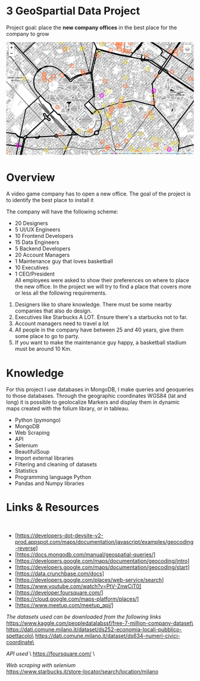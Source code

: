 # 3 GeoSpartial Data Project
Project goal: place the **new company offices** in the best place for the company to grow

<img src="/output/milan_map.png">

# Overview
A video game company has to open a new office. The goal of the project is to identify the best place to install it

The company will have the following scheme:
​
- 20 Designers
- 5 UI/UX Engineers
- 10 Frontend Developers
- 15 Data Engineers
- 5 Backend Developers
- 20 Account Managers
- 1 Maintenance guy that loves basketball
- 10 Executives
- 1 CEO/President\
​
All employees were asked to show their preferences on where to place the new office.
In the project we will try to find a place that covers more or less all the following requirements.

1) Designers like to share knowledge. There must be some nearby companies that also do design.
2) Executives like Starbucks A LOT. Ensure there's a starbucks not to far.
3) Account managers need to travel a lot
4) All people in the company have between 25 and 40 years, give them some place to go to party.
5) If you want to make the maintenance guy happy, a basketball stadium must be around 10 Km.

# Knowledge

For this project I use databases in MongoDB, I make queries and geoqueries to those databases. 
Through the geographic coordinates WGS84 (lat and long) it is possible to geolocalize Markers and display them in dynamic maps created with the folium library, or in tableau.


* Python (pymongo)
* MongoDB
* Web Scraping
* API
* Selenium
* BeautifulSoup
* Import external libraries
* Filtering and cleaning of datasets
* Statistics
* Programming language Python
* Pandas and Numpy libraries


# Links & Resources
​
- [https://developers-dot-devsite-v2-prod.appspot.com/maps/documentation/javascript/examples/geocoding-reverse]
- [https://docs.mongodb.com/manual/geospatial-queries/]
- [https://developers.google.com/maps/documentation/geocoding/intro]
- [https://developers.google.com/maps/documentation/geocoding/start]
- [https://data.crunchbase.com/docs]
- [https://developers.google.com/places/web-service/search]
- [https://www.youtube.com/watch?v=PtV-ZnwCjT0]
- [https://developer.foursquare.com/]
- [https://cloud.google.com/maps-platform/places/]
- [https://www.meetup.com/meetup_api/]

*The datasets used can be downloaded from the following links*\
https://www.kaggle.com/peopledatalabssf/free-7-million-company-dataset\
https://dati.comune.milano.it/dataset/ds252-economia-locali-pubblico-spettacolo\
https://dati.comune.milano.it/dataset/ds634-numeri-civici-coordinate\

*API used* \ 
https://foursquare.com/ \

*Web scraping with selenium*\
https://www.starbucks.it/store-locator/search/location/milano